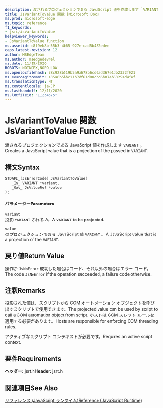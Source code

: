 ```yaml
---
description: 渡されるプロジェクションである JavaScript 値を作成します `VARIANT` 。
title: JsVariantToValue 関数 |Microsoft Docs
ms.prod: microsoft-edge
ms.topic: reference
f1_keywords:
- jsrt/JsVariantToValue
helpviewer_keywords:
- JsVariantToValue function
ms.assetid: e8f9eb8b-55b3-4b65-927e-cad5b482edee
caps.latest.revision: 12
author: MSEdgeTeam
ms.author: msedgedevrel
ms.date: 11/19/2020
ROBOTS: NOINDEX,NOFOLLOW
ms.openlocfilehash: 58c928b519b5a9a678b6cd6ad367e1db2332f021
ms.sourcegitcommit: a35a6b5bbc21b7df61d08cbc6b074b5325ad4fef
ms.translationtype: MT
ms.contentlocale: ja-JP
ms.lasthandoff: 12/17/2020
ms.locfileid: "11234675"
---
```

# <span data-ttu-id="a4a62-103">JsVariantToValue 関数</span><span class="sxs-lookup"><span data-stu-id="a4a62-103">JsVariantToValue Function</span></span>

<span data-ttu-id="a4a62-104">渡されるプロジェクションである JavaScript 値を作成します `VARIANT` 。</span><span class="sxs-lookup"><span data-stu-id="a4a62-104">Creates a JavaScript value that is a projection of the passed in `VARIANT`.</span></span>  
  
## <span data-ttu-id="a4a62-105">構文</span><span class="sxs-lookup"><span data-stu-id="a4a62-105">Syntax</span></span>  
  
```cpp  
STDAPI_(JsErrorCode) JsVariantToValue(  
   _In_ VARIANT *variant,  
   _Out_ JsValueRef *value  
);  
```  
  
#### <span data-ttu-id="a4a62-106">パラメーター</span><span class="sxs-lookup"><span data-stu-id="a4a62-106">Parameters</span></span>  
 `variant`  
 <span data-ttu-id="a4a62-107">投影 `VARIANT` される A。</span><span class="sxs-lookup"><span data-stu-id="a4a62-107">A `VARIANT` to be projected.</span></span>  
  
 `value`  
 <span data-ttu-id="a4a62-108">のプロジェクションである JavaScript 値 `VARIANT` 。</span><span class="sxs-lookup"><span data-stu-id="a4a62-108">A JavaScript value that is a projection of the `VARIANT`.</span></span>  
  
## <span data-ttu-id="a4a62-109">戻り値</span><span class="sxs-lookup"><span data-stu-id="a4a62-109">Return Value</span></span>  
 <span data-ttu-id="a4a62-110">操作が `JsNoError` 成功した場合はコード、それ以外の場合はエラー コード。</span><span class="sxs-lookup"><span data-stu-id="a4a62-110">The code `JsNoError` if the operation succeeded, a failure code otherwise.</span></span>  
  
## <span data-ttu-id="a4a62-111">注釈</span><span class="sxs-lookup"><span data-stu-id="a4a62-111">Remarks</span></span>  
 <span data-ttu-id="a4a62-112">投影された値は、スクリプトから COM オートメーション オブジェクトを呼び出すスクリプトで使用できます。</span><span class="sxs-lookup"><span data-stu-id="a4a62-112">The projected value can be used by script to call a COM automation object from script.</span></span> <span data-ttu-id="a4a62-113">ホストは COM スレッド ルールを適用する必要があります。</span><span class="sxs-lookup"><span data-stu-id="a4a62-113">Hosts are responsible for enforcing COM threading rules.</span></span>  
  
 <span data-ttu-id="a4a62-114">アクティブなスクリプト コンテキストが必要です。</span><span class="sxs-lookup"><span data-stu-id="a4a62-114">Requires an active script context.</span></span>  
  
## <span data-ttu-id="a4a62-115">要件</span><span class="sxs-lookup"><span data-stu-id="a4a62-115">Requirements</span></span>  
 <span data-ttu-id="a4a62-116">**ヘッダー:** jsrt.h</span><span class="sxs-lookup"><span data-stu-id="a4a62-116">**Header:** jsrt.h</span></span>  
  
## <span data-ttu-id="a4a62-117">関連項目</span><span class="sxs-lookup"><span data-stu-id="a4a62-117">See Also</span></span>  
 [<span data-ttu-id="a4a62-118">リファレンス (JavaScript ランタイム)</span><span class="sxs-lookup"><span data-stu-id="a4a62-118">Reference (JavaScript Runtime)</span></span>](../chakra-hosting/reference-javascript-runtime.md)
